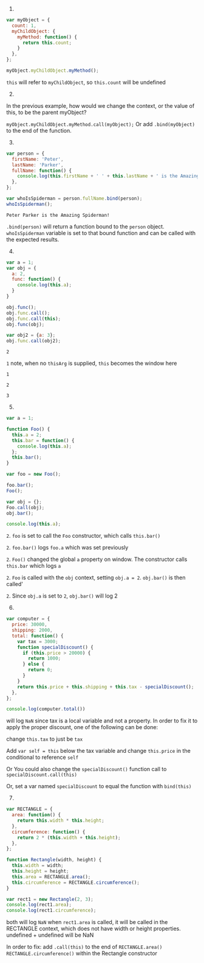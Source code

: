 1.

```javascript
var myObject = {
  count: 1,
  myChildObject: {
    myMethod: function() {
      return this.count;
    }
  },
};

myObject.myChildObject.myMethod();
```

`this` will refer to `myChildObject`, so `this.count` will be undefined

2.

In the previous example, how would we change the context, or the value of this, to be the parent myObject?

`myObject.myChildObject.myMethod.call(myObject);`
Or add `.bind(myObject)` to the end of the function.


3.

```javascript
var person = {
  firstName: 'Peter',
  lastName: 'Parker',
  fullName: function() {
    console.log(this.firstName + ' ' + this.lastName + ' is the Amazing Spiderman!');
  },
};

var whoIsSpiderman = person.fullName.bind(person);
whoIsSpiderman();
```

`Peter Parker is the Amazing Spiderman!`

`.bind(person)` will return a function bound to the `person` object.
`whoIsSpiderman` variable is set to that bound function and can be called with
the expected results.

4.

```javascript
var a = 1;
var obj = {
  a: 2,
  func: function() {
    console.log(this.a);
  }
}

obj.func();
obj.func.call();
obj.func.call(this);
obj.func(obj);

var obj2 = {a: 3};
obj.func.call(obj2);
```

`2`

`1` note, when no `thisArg` is supplied, `this` becomes the window here

`1`

`2`

`3`

5.

```javascript
var a = 1;

function Foo() {
  this.a = 2;
  this.bar = function() {
    console.log(this.a);
  };
  this.bar();
}

var foo = new Foo();

foo.bar();
Foo();

var obj = {};
Foo.call(obj);
obj.bar();

console.log(this.a);
```

`2`. `foo` is set to call the `Foo` constructor, which calls `this.bar()`

`2`. `foo.bar()` logs `foo.a` which was set previously

`2`. `Foo()` changed the global `a` property on window. The constructor calls `this.bar` which logs `a`

`2`. `Foo` is called with the `obj` context, setting `obj.a = 2`. `obj.bar()` is then called'

`2`. Since `obj.a` is set to `2`, `obj.bar()` will log 2


6.

```javascript
var computer = {
  price: 30000,
  shipping: 2000,
  total: function() {
    var tax = 3000;
    function specialDiscount() {
      if (this.price > 20000) {
        return 1000;
      } else {
        return 0;
      }
    }
    return this.price + this.shipping + this.tax - specialDiscount();
  },
};

console.log(computer.total())
```
will log `NaN` since tax is a local variable and not a property.
In order to fix it to apply the proper discount, one of the following can be done:

change `this.tax` to just be `tax`

Add `var self = this` below the tax variable and change `this.price` in the conditional to reference `self`

Or You could also change the `specialDiscount()` function call to `specialDiscount.call(this)`

Or, set a var named `specialDiscount` to equal the function with `bind(this)`

7.

```javascript
var RECTANGLE = {
  area: function() {
    return this.width * this.height;
  },
  circumference: function() {
    return 2 * (this.width + this.height);
  },
};

function Rectangle(width, height) {
  this.width = width;
  this.height = height;
  this.area = RECTANGLE.area();
  this.circumference = RECTANGLE.circumference();
}

var rect1 = new Rectangle(2, 3);
console.log(rect1.area);
console.log(rect1.circumference);
```
both will log `NaN` when `rect1.area` is called, it will be called in the RECTANGLE context,
which does not have width or height properties. undefined + undefined will be NaN

In order to fix: add `.call(this)` to the end of  `RECTANGLE.area()`  `RECTANGLE.circumference()` within the
Rectangle constructor

